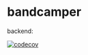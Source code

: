 # bandcamper

backend:

[![codecov](https://codecov.io/gh/duberton/bandcamper/branch/main/graph/badge.svg?token=JMKT9O1TEO)](https://codecov.io/gh/duberton/bandcamper)
